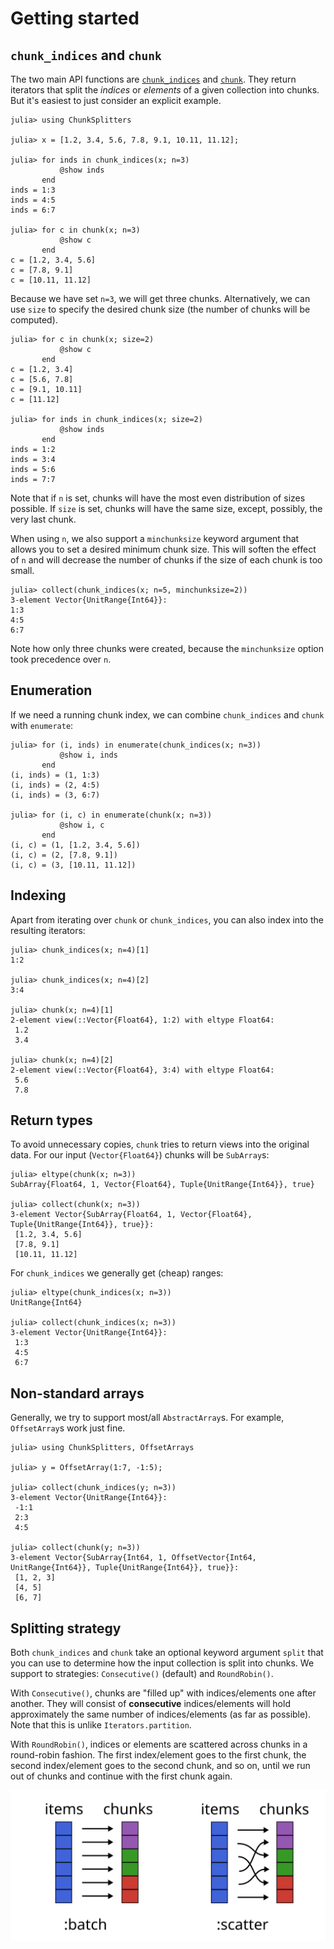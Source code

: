 # Getting started

## `chunk_indices` and `chunk`

The two main API functions are [`chunk_indices`](@ref) and [`chunk`](@ref). They return iterators that split the *indices* or *elements* of a given collection into chunks. But it's easiest to just consider an explicit example.

```jldoctest
julia> using ChunkSplitters

julia> x = [1.2, 3.4, 5.6, 7.8, 9.1, 10.11, 11.12];

julia> for inds in chunk_indices(x; n=3)
           @show inds
       end
inds = 1:3
inds = 4:5
inds = 6:7

julia> for c in chunk(x; n=3)
           @show c
       end
c = [1.2, 3.4, 5.6]
c = [7.8, 9.1]
c = [10.11, 11.12]
```

Because we have set `n=3`, we will get three chunks. Alternatively, we can use `size` to specify the desired chunk size (the number of chunks will be computed).

```jldoctest; setup=:(using ChunkSplitters; x = [1.2, 3.4, 5.6, 7.8, 9.1, 10.11, 11.12];)
julia> for c in chunk(x; size=2)
           @show c
       end
c = [1.2, 3.4]
c = [5.6, 7.8]
c = [9.1, 10.11]
c = [11.12]

julia> for inds in chunk_indices(x; size=2)
           @show inds
       end
inds = 1:2
inds = 3:4
inds = 5:6
inds = 7:7
```

Note that if `n` is set, chunks will have the most even distribution of sizes possible. If `size` is set, chunks will have the same size, except, possibly, the very last chunk.

When using `n`, we also support a `minchunksize` keyword argument that allows you to set a desired minimum chunk size. This will soften the effect of `n` and will decrease the number of chunks if the size of each chunk is too small.

 ```jldoctest; setup=:(using ChunkSplitters; x = [1.2, 3.4, 5.6, 7.8, 9.1, 10.11, 11.12];)
julia> collect(chunk_indices(x; n=5, minchunksize=2))
3-element Vector{UnitRange{Int64}}:
 1:3
 4:5
 6:7
```

Note how only three chunks were created, because the `minchunksize` option took precedence over `n`.

## Enumeration

If we need a running chunk index, we can combine `chunk_indices` and `chunk` with `enumerate`:

```jldoctest; setup=:(using ChunkSplitters; x = [1.2, 3.4, 5.6, 7.8, 9.1, 10.11, 11.12];)
julia> for (i, inds) in enumerate(chunk_indices(x; n=3))
           @show i, inds
       end
(i, inds) = (1, 1:3)
(i, inds) = (2, 4:5)
(i, inds) = (3, 6:7)

julia> for (i, c) in enumerate(chunk(x; n=3))
           @show i, c
       end
(i, c) = (1, [1.2, 3.4, 5.6])
(i, c) = (2, [7.8, 9.1])
(i, c) = (3, [10.11, 11.12])
```

## Indexing

Apart from iterating over `chunk` or `chunk_indices`, you can also index into the resulting iterators:

```jldoctest; setup=:(using ChunkSplitters; x = [1.2, 3.4, 5.6, 7.8, 9.1, 10.11, 11.12];)
julia> chunk_indices(x; n=4)[1]
1:2

julia> chunk_indices(x; n=4)[2]
3:4

julia> chunk(x; n=4)[1]
2-element view(::Vector{Float64}, 1:2) with eltype Float64:
 1.2
 3.4

julia> chunk(x; n=4)[2]
2-element view(::Vector{Float64}, 3:4) with eltype Float64:
 5.6
 7.8
```

## Return types

To avoid unnecessary copies, `chunk` tries to return views into the original data. For our input (`Vector{Float64}`) chunks will be `SubArray`s:

```jldoctest; setup=:(using ChunkSplitters; x = [1.2, 3.4, 5.6, 7.8, 9.1, 10.11, 11.12];)
julia> eltype(chunk(x; n=3))
SubArray{Float64, 1, Vector{Float64}, Tuple{UnitRange{Int64}}, true}

julia> collect(chunk(x; n=3))
3-element Vector{SubArray{Float64, 1, Vector{Float64}, Tuple{UnitRange{Int64}}, true}}:
 [1.2, 3.4, 5.6]
 [7.8, 9.1]
 [10.11, 11.12]
```

For `chunk_indices` we generally get (cheap) ranges:

```jldoctest; setup=:(using ChunkSplitters; x = [1.2, 3.4, 5.6, 7.8, 9.1, 10.11, 11.12];)
julia> eltype(chunk_indices(x; n=3))
UnitRange{Int64}

julia> collect(chunk_indices(x; n=3))
3-element Vector{UnitRange{Int64}}:
 1:3
 4:5
 6:7
```

## Non-standard arrays

Generally, we try to support most/all `AbstractArray`s. For example, `OffsetArray`s work just fine.

```jldoctest
julia> using ChunkSplitters, OffsetArrays

julia> y = OffsetArray(1:7, -1:5);

julia> collect(chunk_indices(y; n=3))
3-element Vector{UnitRange{Int64}}:
 -1:1
 2:3
 4:5

julia> collect(chunk(y; n=3))
3-element Vector{SubArray{Int64, 1, OffsetVector{Int64, UnitRange{Int64}}, Tuple{UnitRange{Int64}}, true}}:
 [1, 2, 3]
 [4, 5]
 [6, 7]
```

## Splitting strategy

Both `chunk_indices` and `chunk` take an optional keyword argument `split` that you can use to determine how the input collection is split into chunks. We support to strategies: `Consecutive()` (default) and `RoundRobin()`.

With `Consecutive()`, chunks are "filled up" with indices/elements one after another. They will consist of **consecutive** indices/elements will hold approximately the same number of indices/elements (as far as possible). Note that this is unlike `Iterators.partition`.

With `RoundRobin()`, indices or elements are scattered across chunks in a round-robin fashion. The first index/element goes to the first chunk, the second index/element goes to the second chunk, and so on, until we run out of chunks and continue with the first chunk again.

![split strategies](./assets/splitting_arrows.svg)